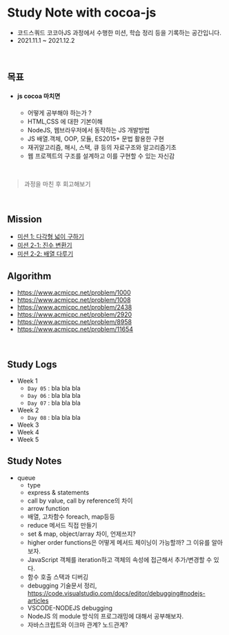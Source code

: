 # **Study Note with cocoa-js**

- 코드스쿼드 코코아JS 과정에서 수행한 미션, 학습 정리 등을 기록하는 공간입니다.
- 2021.11.1 ~ 2021.12.2

<br>

## **목표**

- #### js cocoa 마치면

  - 어떻게 공부해야 하는가 ?
  - HTML,CSS 에 대한 기본이해
  - NodeJS, 웹브라우저에서 동작하는 JS 개발방법
  - JS 배열.객체, OOP, 모듈, ES2015+ 문법 활용한 구현
  - 재귀알고리즘, 해시, 스택, 큐 등의 자료구조와 알고리즘기초
  - 웹 프로젝트의 구조를 설계하고 이를 구현할 수 있는 자신감

<br>

> 과정을 마친 후 회고해보기

<br>

## **Mission**

- [미션 1: 다각형 넓이 구하기](mission/mission_01_getArea.js)
- [미션 2-1: 진수 변환기](mission/mission_02_1_playNotation.js)
- [미션 2-2: 배열 다루기](mission/mission_02_2_playArray.js)

## **Algorithm**

- https://www.acmicpc.net/problem/1000
- https://www.acmicpc.net/problem/1008
- https://www.acmicpc.net/problem/2438
- https://www.acmicpc.net/problem/2920
- https://www.acmicpc.net/problem/8958
- https://www.acmicpc.net/problem/11654

<br>

## **Study Logs**

- Week 1
  - `Day 05` : bla bla bla
  - `Day 06` : bla bla bla
  - `Day 07` : bla bla bla
- Week 2
  - `Day 08` : bla bla bla
- Week 3
- Week 4
- Week 5

## **Study Notes**

- queue
  - type
  - express & statements
  - call by value, call by reference의 차이
  - arrow function
  - 배열, 고차함수 foreach, map등등
  - reduce 메서드 직접 만들기
  - set & map, object/array 차이, 언제쓰지?
  - higher order functions은 어떻게 메서드 체이닝이 가능할까? 그 이유를 알아보자.
  - JavaScript 객체를 iteration하고 객체의 속성에 접근해서 추가/변경할 수 있다.
  - 함수 호출 스택과 디버깅
  - debugging 기술문서 정리, https://code.visualstudio.com/docs/editor/debugging#nodejs-articles
  - VSCODE-NODEJS debugging
  - NodeJS 의 module 방식의 프로그래밍에 대해서 공부해보자.
  - 자바스크립트와 이크마 관계? 노드관계?
